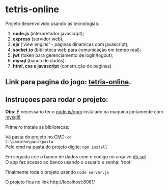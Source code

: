 # tetris-online

<p>Projeto desenvolvido usando as tecnologias:</p>
<ol>
  <li><b>node.js</b> (interpretador javascript);</li>
  <li><b>express</b> (servidor web);</li>
  <li><b>ejs</b> (<i>'view engine'</i> - paginas dinamicas com javascript);</li>
  <li><b>socket.io</b> (biblioteca web para comunicação em tempo real);</li>
  <li><b>jwt</b> (token para gerenciamento de login/logout);</li>
  <li><b>mysql</b> (banco de dados).</li>
  <li><b>html, css e javascript</b> (construção de paginas)</li>
</ol>

<h2>Link para pagina do jogo: <a href="https://tetris-online-multiplayer.herokuapp.com/" target="_blank" rel="noopener noreferrer">tetris-online</a>.</h2>

<h2>Instruçoes para rodar o projeto:</h2>

<b>Obs:</b>
É necessario ter o <a href="https://nodejs.org/en/" target="_blank" rel="noopener noreferrer">node.js/npm</a> instalado na maquina juntamente com <a href="https://www.mysql.com/" target="_blank" rel="noopener noreferrer">mysql8</a><br />

Primeiro instale as bibliotecas:

Vá pasta do projeto no CMD: <code>cd C:\caminho\para\pasta</code><br />
Pelo cmd na pasta do projeto digite: <code>npm install</code>

Em seguida crie o banco de dados com o codigo no arquivo <a href="./db.sql">db.sql</a><br />
O app faz acesso ao banco usando o usuario e senha: 'root'.<br />

Finalmente rode o projeto usando <code>node server.js</code>

O projeto fica no link http://localhost:8081/
